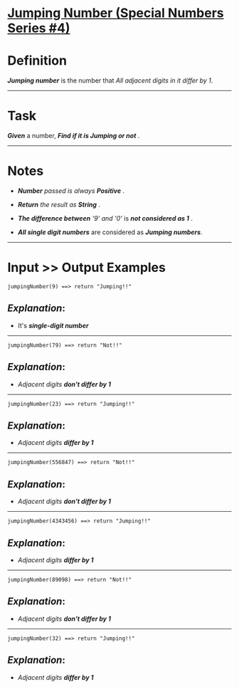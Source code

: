# [Jumping  Number (Special Numbers Series  #4)](https://www.codewars.com/kata/jumping-number-special-numbers-series-number-4 "https://www.codewars.com/kata/5a54e796b3bfa8932c0000ed")

# Definition

**_Jumping number_** is the number that *All adjacent digits in it differ by 1*.

____

# Task

**_Given_** a number, **_Find if it is Jumping or not_** . 
____

# Notes 

* **_Number_** *passed is always*  **_Positive_** .

* **_Return_** *the result as* **_String_** . 

* **_The difference between_** *'9' and '0'* is **_not considered as 1_** . 

* **_All single digit numbers_** are considered as **_Jumping numbers_**. 
___

# Input >> Output Examples

```
jumpingNumber(9) ==> return "Jumping!!"
```
## **_Explanation_**:

* It's  **_single-digit number_** 
___

```
jumpingNumber(79) ==> return "Not!!"
```

## **_Explanation_**:

* *Adjacent digits* **_don't differ by 1_**
___

```
jumpingNumber(23) ==> return "Jumping!!"
```

## **_Explanation_**:

* *Adjacent digits* **_differ by 1_**
___

```
jumpingNumber(556847) ==> return "Not!!"
```

## **_Explanation_**:

* *Adjacent digits* **_don't differ by 1_**
___

```
jumpingNumber(4343456) ==> return "Jumping!!"
```

## **_Explanation_**:

* *Adjacent digits* **_differ by 1_**
___

```
jumpingNumber(89098) ==> return "Not!!"
```

## **_Explanation_**:

* *Adjacent digits* **_don't differ by 1_**
___

```
jumpingNumber(32) ==> return "Jumping!!"
```

## **_Explanation_**:

* *Adjacent digits* **_differ by 1_**
